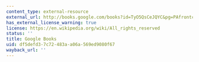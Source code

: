 ```yaml
---
content_type: external-resource
external_url: http://books.google.com/books?id=TyO5QsCeJQYC&pg=PAfrontcover
has_external_license_warning: true
license: https://en.wikipedia.org/wiki/All_rights_reserved
status: ''
title: Google Books
uid: df5defd3-7c72-483a-a06a-569ed9080f67
wayback_url: ''
---
```

